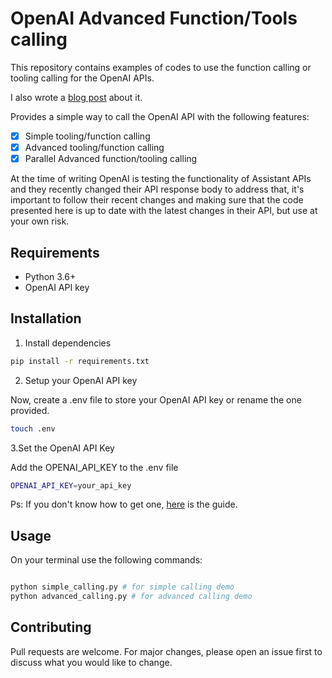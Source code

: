 # OpenAI Advanced Function/Tools calling

This repository contains examples of codes to use the function calling or tooling calling for the OpenAI APIs.

I also wrote a [blog post](https://medium.com/@igorcosta/beyond-basics-transforming-your-approach-with-advanced-openai-function-calls-and-tools-7e569f2427f0) about it.

Provides a simple way to call the OpenAI API with the following features:

- [x] Simple tooling/function calling
- [x] Advanced tooling/function calling
- [x] Parallel Advanced function/tooling calling

At the time of writing OpenAI is testing the functionality of Assistant APIs and they recently changed their API response body to address that, it's important to follow their recent changes and making sure that the code presented here is up to date with the latest changes in their API, but use at your own risk.

## Requirements

- Python 3.6+
- OpenAI API key

## Installation

 1. Install dependencies

```bash
pip install -r requirements.txt
```

 2. Setup your OpenAI API key

Now, create a .env file to store your OpenAI API key or rename the one provided.

```bash
touch .env
```

3.Set the OpenAI API Key

Add the OPENAI_API_KEY to the .env file

```bash
OPENAI_API_KEY=your_api_key
```

Ps: If you don't know how to get one, [here](https://platform.openai.com/docs/quickstart?context=python) is the guide.

## Usage

On your terminal use the following commands:

```bash

python simple_calling.py # for simple calling demo
python advanced_calling.py # for advanced calling demo

```

## Contributing

Pull requests are welcome. For major changes, please open an issue first to discuss what you would like to change.